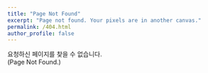 ```yaml
---
title: "Page Not Found"
excerpt: "Page not found. Your pixels are in another canvas."
permalink: /404.html
author_profile: false
---
```



요청하신 페이지를 찾을 수 없습니다. <br/>
(Page Not Found.)


<script>
  var GOOG_FIXURL_LANG = 'en';
  var GOOG_FIXURL_SITE = 'https://touchizen.com'
</script>
<script src="https://linkhelp.clients.google.com/tbproxy/lh/wm/fixurl.js">
</script>